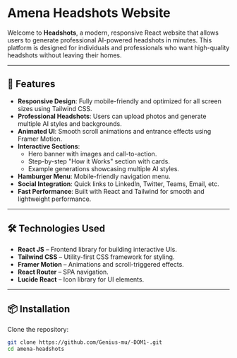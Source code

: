 # Amena Headshots Website

Welcome to **<DOM /> Headshots**, a modern, responsive React website that allows users to generate professional AI-powered headshots in minutes. This platform is designed for individuals and professionals who want high-quality headshots without leaving their homes.

---

## 🌟 Features

- **Responsive Design**: Fully mobile-friendly and optimized for all screen sizes using Tailwind CSS.
- **Professional Headshots**: Users can upload photos and generate multiple AI styles and backgrounds.
- **Animated UI**: Smooth scroll animations and entrance effects using Framer Motion.
- **Interactive Sections**:
  - Hero banner with images and call-to-action.
  - Step-by-step "How it Works" section with cards.
  - Example generations showcasing multiple AI styles.
- **Hamburger Menu**: Mobile-friendly navigation menu.
- **Social Integration**: Quick links to LinkedIn, Twitter, Teams, Email, etc.
- **Fast Performance**: Built with React and Tailwind for smooth and lightweight performance.

---

## 🛠 Technologies Used

- **React JS** – Frontend library for building interactive UIs.
- **Tailwind CSS** – Utility-first CSS framework for styling.
- **Framer Motion** – Animations and scroll-triggered effects.
- **React Router** – SPA navigation.
- **Lucide React** – Icon library for UI elements.

---

## 📦 Installation

Clone the repository:

```bash
git clone https://github.com/Genius-mu/-DOM1-.git
cd amena-headshots
```
